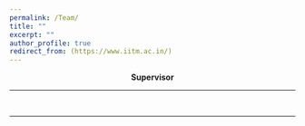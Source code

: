 ```yaml
---
permalink: /Team/
title: ""
excerpt: ""
author_profile: true
redirect_from: (https://www.iitm.ac.in/)
---
```

<p align="center">
  <b>Supervisor</b>
</p>


***

<br>

---
